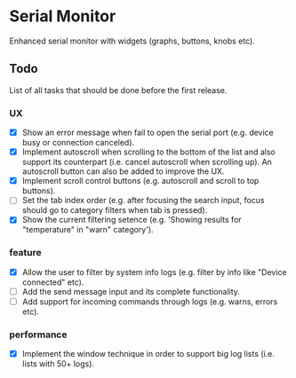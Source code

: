 # Serial Monitor
Enhanced serial monitor with widgets (graphs, buttons, knobs etc).

## Todo
List of all tasks that should be done before the first release.

### UX
- [x] Show an error message when fail to open the serial port (e.g. device busy or connection canceled).
- [x] Implement autoscroll when scrolling to the bottom of the list and also support its counterpart (i.e. cancel autoscroll when scrolling up). An autoscroll button can also be added to improve the UX.
- [x] Implement scroll control buttons (e.g. autoscroll and scroll to top buttons).
- [ ] Set the tab index order (e.g. after focusing the search input, focus should go to category filters when tab is pressed).
- [x] Show the current filtering setence (e.g. 'Showing results for "temperature" in "warn" category').

### feature
- [x] Allow the user to filter by system info logs (e.g. filter by info like "Device connected" etc).
- [ ] Add the send message input and its complete functionality.
- [ ] Add support for incoming commands through logs (e.g. warns, errors etc).

### performance
- [x] Implement the window technique in order to support big log lists (i.e. lists with 50+ logs).